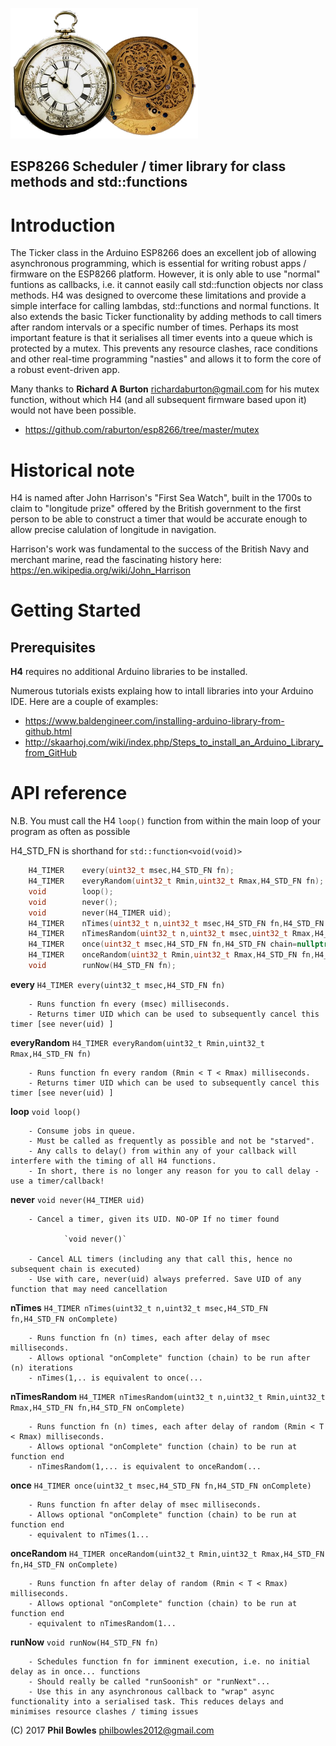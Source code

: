 ![H4 Logo](/assets/H4.png)
## ESP8266 Scheduler / timer library for class methods and std::functions
# Introduction

The Ticker class in the Arduino ESP8266 does an excellent job of allowing asynchronous programming, which is essential for writing robust apps / firmware on the ESP8266 platform. However, it is only able to use "normal" funtions as callbacks, i.e. it cannot easily call std::function objects nor class methods. H4 was designed to overcome these limitations and provide a simple interface for calling lambdas, std::functions and normal functions. It also extends the basic Ticker functionality by adding methods to call timers after random intervals or a specific number of times. Perhaps its most important feature is that it serialises all timer events into a queue which is protected by a mutex. This prevents any resource clashes, race conditions and other real-time programming "nasties" and allows it to form the core of a robust event-driven app.

Many thanks to **Richard A Burton** <richardaburton@gmail.com> for his mutex function, without which H4 (and all subsequent firmware based upon it) would not have been possible.
* https://github.com/raburton/esp8266/tree/master/mutex

# Historical note

H4 is named after John Harrison's "First Sea Watch", built in the 1700s to claim to "longitude prize" offered by the British government to the first person to be able to construct a timer that would be accurate enough to allow precise calulation of longitude in navigation.
	
Harrison's work was fundamental to the success of the British Navy and merchant marine, read the fascinating history here: https://en.wikipedia.org/wiki/John_Harrison

# Getting Started

## Prerequisites

**H4** requires no additional Arduino libraries to be installed.

Numerous tutorials exists explaing how to intall libraries into your Arduino IDE. Here are a couple of examples:

* https://www.baldengineer.com/installing-arduino-library-from-github.html
* http://skaarhoj.com/wiki/index.php/Steps_to_install_an_Arduino_Library_from_GitHub

# API reference

N.B. You must call the H4 `loop()` function from within the main loop of your program as often as possible

H4_STD_FN is shorthand for `std::function<void(void)>`

```c++
	H4_TIMER	every(uint32_t msec,H4_STD_FN fn);
	H4_TIMER	everyRandom(uint32_t Rmin,uint32_t Rmax,H4_STD_FN fn);
	void 		loop();
	void 		never();
	void 		never(H4_TIMER uid);
	H4_TIMER 	nTimes(uint32_t n,uint32_t msec,H4_STD_FN fn,H4_STD_FN chain=nullptr);
	H4_TIMER 	nTimesRandom(uint32_t n,uint32_t msec,uint32_t Rmax,H4_STD_FN fn,H4_STD_FN chain=nullptr);
	H4_TIMER 	once(uint32_t msec,H4_STD_FN fn,H4_STD_FN chain=nullptr);
	H4_TIMER 	onceRandom(uint32_t Rmin,uint32_t Rmax,H4_STD_FN fn,H4_STD_FN chain=nullptr);
	void	 	runNow(H4_STD_FN fn);
```

**every** 		`H4_TIMER every(uint32_t msec,H4_STD_FN fn)`

		- Runs function fn every (msec) milliseconds.
		- Returns timer UID which can be used to subsequently cancel this timer [see never(uid) ]

**everyRandom** `H4_TIMER everyRandom(uint32_t Rmin,uint32_t Rmax,H4_STD_FN fn)`

		- Runs function fn every random (Rmin < T < Rmax) milliseconds.
		- Returns timer UID which can be used to subsequently cancel this timer [see never(uid) ]

**loop** 		`void loop()`

		- Consume jobs in queue.
		- Must be called as frequently as possible and not be "starved".
		- Any calls to delay() from within any of your callback will interfere with the timing of all H4 functions.
		- In short, there is no longer any reason for you to call delay - use a timer/callback!
		
**never** 		`void never(H4_TIMER uid)`

		- Cancel a timer, given its UID. NO-OP If no timer found
		
				`void never()`

		- Cancel ALL timers (including any that call this, hence no subsequent chain is executed)
		- Use with care, never(uid) always preferred. Save UID of any function that may need cancellation
		
**nTimes**		`H4_TIMER nTimes(uint32_t n,uint32_t msec,H4_STD_FN fn,H4_STD_FN onComplete)`

		- Runs function fn (n) times, each after delay of msec milliseconds.
		- Allows optional "onComplete" function (chain) to be run after (n) iterations
		- nTimes(1,.. is equivalent to once(...

**nTimesRandom** `H4_TIMER nTimesRandom(uint32_t n,uint32_t Rmin,uint32_t Rmax,H4_STD_FN fn,H4_STD_FN onComplete)`

		- Runs function fn (n) times, each after delay of random (Rmin < T < Rmax) milliseconds.
		- Allows optional "onComplete" function (chain) to be run at function end
		- nTimesRandom(1,... is equivalent to onceRandom(...

**once**		`H4_TIMER once(uint32_t msec,H4_STD_FN fn,H4_STD_FN onComplete)`

		- Runs function fn after delay of msec milliseconds.
		- Allows optional "onComplete" function (chain) to be run at function end
		- equivalent to nTimes(1...

**onceRandom** 	`H4_TIMER onceRandom(uint32_t Rmin,uint32_t Rmax,H4_STD_FN fn,H4_STD_FN onComplete)`

		- Runs function fn after delay of random (Rmin < T < Rmax) milliseconds.
		- Allows optional "onComplete" function (chain) to be run at function end
		- equivalent to nTimesRandom(1...

**runNow**		`void runNow(H4_STD_FN fn)`

		- Schedules function fn for imminent execution, i.e. no initial delay as in once... functions
		- Should really be called "runSoonish" or "runNext"...
		- Use this in any asynchronous callback to "wrap" async functionality into a serialised task. This reduces delays and minimises resource clashes / timing issues
		

(C) 2017 **Phil Bowles**
philbowles2012@gmail.com